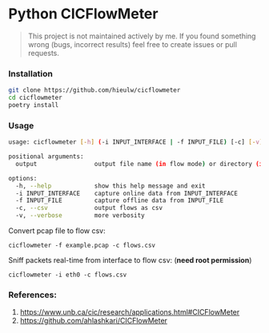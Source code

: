 # Python CICFlowMeter

> This project is not maintained actively by me. If you found something wrong (bugs, incorrect results) feel free to create issues or pull requests.

### Installation

```sh
git clone https://github.com/hieulw/cicflowmeter
cd cicflowmeter
poetry install
```

### Usage

```sh
usage: cicflowmeter [-h] (-i INPUT_INTERFACE | -f INPUT_FILE) [-c] [-v] output

positional arguments:
  output                output file name (in flow mode) or directory (in sequence mode)

options:
  -h, --help            show this help message and exit
  -i INPUT_INTERFACE    capture online data from INPUT_INTERFACE
  -f INPUT_FILE         capture offline data from INPUT_FILE
  -c, --csv             output flows as csv
  -v, --verbose         more verbosity
```

Convert pcap file to flow csv:

```
cicflowmeter -f example.pcap -c flows.csv
```

Sniff packets real-time from interface to flow csv: (**need root permission**)

```
cicflowmeter -i eth0 -c flows.csv
```

### References:

1. https://www.unb.ca/cic/research/applications.html#CICFlowMeter
2. https://github.com/ahlashkari/CICFlowMeter

